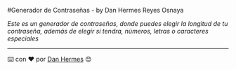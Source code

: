 #Generador de Contraseñas - by Dan Hermes Reyes Osnaya

_Este es un generador de contraseñas, donde puedes elegir la longitud de tu contraseña, además de elegir si tendra, números, letras o caracteres especiales_

---
⌨️ con ❤️ por [Dan Hermes](https://github.com/DanHermes-Devs) 😊